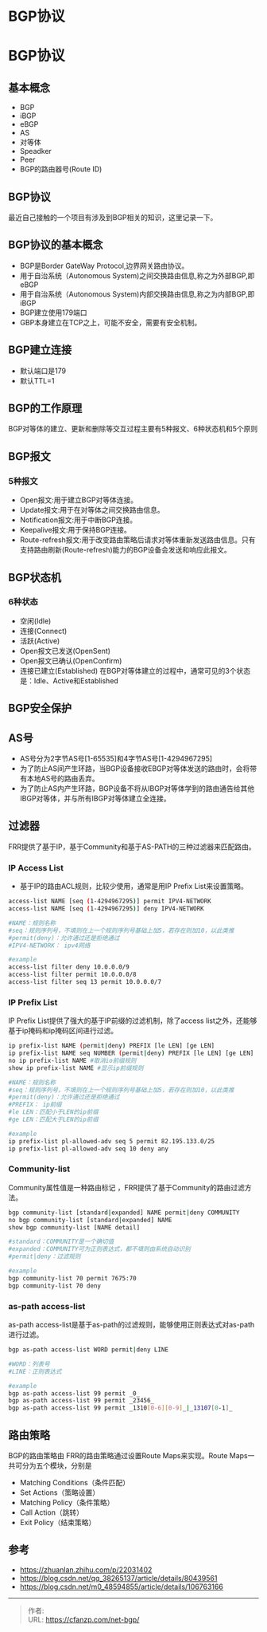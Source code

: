 # BGP协议


<!--more-->
# BGP协议
## 基本概念
- BGP
- iBGP
- eBGP
- AS
- 对等体
- Speadker
- Peer
- BGP的路由器号(Route ID)

## BGP协议
最近自己接触的一个项目有涉及到BGP相关的知识，这里记录一下。

## BGP协议的基本概念
- BGP是Border GateWay Protocol,边界网关路由协议。
- 用于自治系统（Autonomous System)之间交换路由信息,称之为外部BGP,即eBGP
- 用于自治系统（Autonomous System)内部交换路由信息,称之为内部BGP,即iBGP
- BGP建立使用179端口
- GBP本身建立在TCP之上，可能不安全，需要有安全机制。

## BGP建立连接
- 默认端口是179
- 默认TTL=1

## BGP的工作原理
BGP对等体的建立、更新和删除等交互过程主要有5种报文、6种状态机和5个原则

## BGP报文
### 5种报文
- Open报文:用于建立BGP对等体连接。
- Update报文:用于在对等体之间交换路由信息。
- Notification报文:用于中断BGP连接。
- Keepalive报文:用于保持BGP连接。
- Route-refresh报文:用于改变路由策略后请求对等体重新发送路由信息。只有支持路由刷新(Route-refresh)能力的BGP设备会发送和响应此报文。

## BGP状态机
### 6种状态
- 空闲(Idle)
- 连接(Connect)
- 活跃(Active)
- Open报文已发送(OpenSent)
- Open报文已确认(OpenConfirm)
- 连接已建立(Established)
在BGP对等体建立的过程中，通常可见的3个状态是：Idle、Active和Established

## BGP安全保护

## AS号
- AS号分为2字节AS号[1-65535]和4字节AS号[1-4294967295]
- 为了防止AS间产生环路，当BGP设备接收EBGP对等体发送的路由时，会将带有本地AS号的路由丢弃。
- 为了防止AS内产生环路，BGP设备不将从IBGP对等体学到的路由通告给其他IBGP对等体，并与所有IBGP对等体建立全连接。

## 过滤器
FRR提供了基于IP，基于Community和基于AS-PATH的三种过滤器来匹配路由。
### IP Access List
- 基于IP的路由ACL规则，比较少使用，通常是用IP Prefix List来设置策略。
```bash
access-list NAME [seq (1-4294967295)] permit IPV4-NETWORK
access-list NAME [seq (1-4294967295)] deny IPV4-NETWORK

#NAME：规则名称
#seq：规则序列号，不填则在上一个规则序列号基础上加5，若存在则加10，以此类推
#permit(deny)：允许通过还是拒绝通过
#IPV4-NETWORK： ipv4网络

#example
access-list filter deny 10.0.0.0/9
access-list filter permit 10.0.0.0/8
access-list filter seq 13 permit 10.0.0.0/7
```

### IP Prefix List
IP Prefix List提供了强大的基于IP前缀的过滤机制，除了access list之外，还能够基于ip掩码和ip掩码区间进行过滤。
```bash
ip prefix-list NAME (permit|deny) PREFIX [le LEN] [ge LEN]
ip prefix-list NAME seq NUMBER (permit|deny) PREFIX [le LEN] [ge LEN]
no ip prefix-list NAME #取消io前缀规则
show ip prefix-list NAME #显示ip前缀规则

#NAME：规则名称
#seq：规则序列号，不填则在上一个规则序列号基础上加5，若存在则加10，以此类推
#permit(deny)：允许通过还是拒绝通过
#PREFIX： ip前缀
#le LEN：匹配小于LEN的ip前缀
#ge LEN：匹配大于LEN的ip前缀

#example
ip prefix-list pl-allowed-adv seq 5 permit 82.195.133.0/25
ip prefix-list pl-allowed-adv seq 10 deny any
```

### Community-list
Community属性值是一种路由标记 ，FRR提供了基于Community的路由过滤方法。
```bash
bgp community-list [standard|expanded] NAME permit|deny COMMUNITY
no bgp community-list [standard|expanded] NAME
show bgp community-list [NAME detail]

#standard：COMMUNITY是一个确切值
#expanded：COMMUNITY可为正则表达式，都不填则由系统自动识别
#permit|deny：过滤规则

#example
bgp community-list 70 permit 7675:70
bgp community-list 70 deny
```
### as-path access-list
as-path access-list是基于as-path的过滤规则，能够使用正则表达式对as-path进行过滤。
```bash
bgp as-path access-list WORD permit|deny LINE

#WORD：列表号
#LINE：正则表达式

#example
bgp as-path access-list 99 permit _0_
bgp as-path access-list 99 permit _23456_
bgp as-path access-list 99 permit _1310[0-6][0-9]_|_13107[0-1]_
```

## 路由策略
BGP的路由策略由
FRR的路由策略通过设置Route Maps来实现。Route Maps一共可分为五个模块，分别是
- Matching Conditions（条件匹配）
- Set Actions（策略设置）
- Matching Policy（条件策略）
- Call Action（跳转）
- Exit Policy（结束策略）

## 参考
- https://zhuanlan.zhihu.com/p/22031402
- https://blog.csdn.net/qq_38265137/article/details/80439561
- https://blog.csdn.net/m0_48594855/article/details/106763166


---

> 作者:   
> URL: https://cfanzp.com/net-bgp/  

